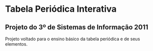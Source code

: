 # **Tabela Periódica Interativa**
## Projeto do 3º de Sistemas de Informação 2011

Projeto voltado para o ensino básico da tabela periódica e de seus elementos.